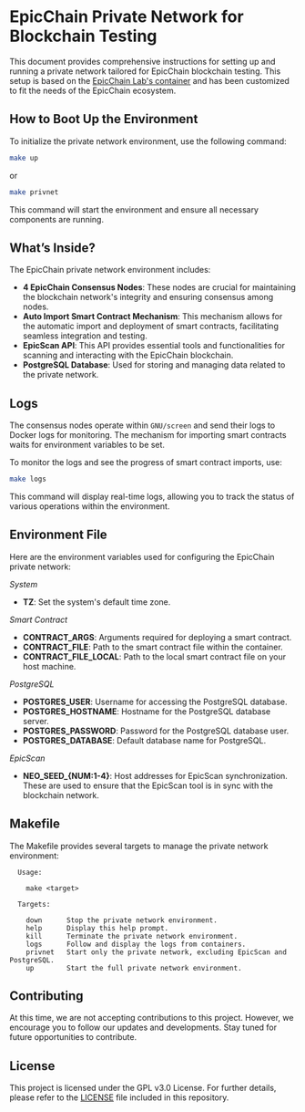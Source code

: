 # EpicChain Private Network for Blockchain Testing

This document provides comprehensive instructions for setting up and running a private network tailored for EpicChain blockchain testing. This setup is based on the [EpicChain Lab's container](https://github.com/epicchainlabs/neo-privatenet-docker) and has been customized to fit the needs of the EpicChain ecosystem.

## How to Boot Up the Environment

To initialize the private network environment, use the following command:

```bash
make up
```
or
```bash
make privnet
```

This command will start the environment and ensure all necessary components are running.

## What’s Inside?

The EpicChain private network environment includes:

- **4 EpicChain Consensus Nodes**: These nodes are crucial for maintaining the blockchain network's integrity and ensuring consensus among nodes.
- **Auto Import Smart Contract Mechanism**: This mechanism allows for the automatic import and deployment of smart contracts, facilitating seamless integration and testing.
- **EpicScan API**: This API provides essential tools and functionalities for scanning and interacting with the EpicChain blockchain.
- **PostgreSQL Database**: Used for storing and managing data related to the private network.

## Logs

The consensus nodes operate within `GNU/screen` and send their logs to Docker logs for monitoring. The mechanism for importing smart contracts waits for environment variables to be set.

To monitor the logs and see the progress of smart contract imports, use:

```bash
make logs
```

This command will display real-time logs, allowing you to track the status of various operations within the environment.

## Environment File

Here are the environment variables used for configuring the EpicChain private network:

*System*
- **TZ**: Set the system's default time zone.

*Smart Contract*
- **CONTRACT_ARGS**: Arguments required for deploying a smart contract.
- **CONTRACT_FILE**: Path to the smart contract file within the container.
- **CONTRACT_FILE_LOCAL**: Path to the local smart contract file on your host machine.

*PostgreSQL*
- **POSTGRES_USER**: Username for accessing the PostgreSQL database.
- **POSTGRES_HOSTNAME**: Hostname for the PostgreSQL database server.
- **POSTGRES_PASSWORD**: Password for the PostgreSQL database user.
- **POSTGRES_DATABASE**: Default database name for PostgreSQL.

*EpicScan*
- **NEO_SEED_{NUM:1-4}**: Host addresses for EpicScan synchronization. These are used to ensure that the EpicScan tool is in sync with the blockchain network.

## Makefile

The Makefile provides several targets to manage the private network environment:

```plaintext
  Usage:

    make <target>

  Targets:

    down      Stop the private network environment.
    help      Display this help prompt.
    kill      Terminate the private network environment.
    logs      Follow and display the logs from containers.
    privnet   Start only the private network, excluding EpicScan and PostgreSQL.
    up        Start the full private network environment.
```

## Contributing

At this time, we are not accepting contributions to this project. However, we encourage you to follow our updates and developments. Stay tuned for future opportunities to contribute.

## License

This project is licensed under the GPL v3.0 License. For further details, please refer to the [LICENSE](LICENSE) file included in this repository.

